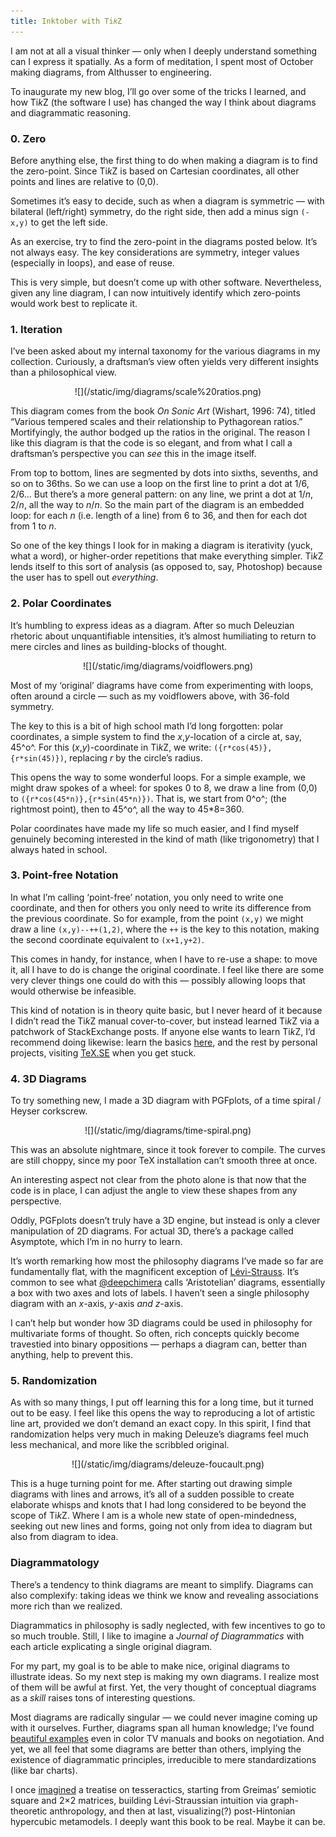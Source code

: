 ```yaml
---
title: Inktober with Ti𝑘Z
---
```


I am not at all a visual thinker — only when I deeply understand something can I express it spatially.
As a form of meditation, I spent most of October making diagrams, from Althusser to engineering.

To inaugurate my new blog, I’ll go over some of the tricks I learned, and how Ti*k*Z (the software I use)
has changed the way I think about diagrams and diagrammatic reasoning.

### 0. Zero

Before anything else, the first thing to do when making a diagram is to find the zero-point.
Since Ti*k*Z is based on Cartesian coordinates, all other points and lines are relative to (0,0).

Sometimes it’s easy to decide, such as when a diagram is symmetric — with bilateral (left/right) symmetry, 
do the right side, then add a minus sign `(-x,y)` to get the left side.

As an exercise, try to find the zero-point in the diagrams posted below.
It’s not always easy. The key considerations are symmetry, integer values (especially in loops), and ease of reuse.

This is very simple, but doesn’t come up with other software. 
Nevertheless, given any line diagram, I can now intuitively identify which zero-points would work best to replicate it.

### 1. Iteration

I’ve been asked about my internal taxonomy for the various diagrams in my collection.
Curiously, a draftsman’s view often yields very different insights than a philosophical view.

<center>![](/static/img/diagrams/scale%20ratios.png)</center>

This diagram comes from the book *On Sonic Art* (Wishart, 1996: 74), titled “Various tempered scales and their relationship to Pythagorean ratios.”
Mortifyingly, the author bodged up the ratios in the original.
The reason I like this diagram is that the code is so elegant, and from what I call a draftsman’s perspective you can *see* this in the image itself.

From top to bottom, lines are segmented by dots into sixths, sevenths, and so on to 36ths.
So we can use a loop on the first line to print a dot at 1/6, 2/6\...
But there’s a more general pattern: on any line, we print a dot at 1/*n*, 2/*n*, all the way to *n*/*n*.
So the main part of the diagram is an embedded loop: for each *n* (i.e\. length of a line) from 6 to 36, and then for each dot from 1 to *n*.

So one of the key things I look for in making a diagram is iterativity (yuck, what a word), or higher-order repetitions that make everything simpler.
Ti*k*Z lends itself to this sort of analysis (as opposed to, say, Photoshop) because the user has to spell out *everything*.

### 2. Polar Coordinates

It’s humbling to express ideas as a diagram.
After so much Deleuzian rhetoric about unquantifiable intensities, it’s almost humiliating to return to mere circles and lines as building-blocks of thought.

<center>![](/static/img/diagrams/voidflowers.png)</center>

Most of my ‘original’ diagrams have come from experimenting with loops, often around a circle — such as my voidflowers above, with 36-fold symmetry.

The key to this is a bit of high school math I’d long forgotten: polar coordinates, a simple system to find the *x*,*y*-location of a circle at,
say, 45^o^. For this (*x*,*y*)-coordinate in Ti*k*Z, we write: `({r*cos(45)},{r*sin(45)})`, replacing *r* by the circle’s radius.

This opens the way to some wonderful loops.
For a simple example, we might draw spokes of a wheel: for spokes 0 to 8, we draw a line from (0,0) to `({r*cos(45*n)},{r*sin(45*n)})`.
That is, we start from 0^o^; (the rightmost point), then to 45^o^, all the way to 45\*8=360.

Polar coordinates have made my life so much easier, and I find myself genuinely becoming
interested in the kind of math (like trigonometry) that I always hated in school.

### 3. Point-free Notation

In what I’m calling ‘point-free’ notation, you only need to write one coordinate, and then for others you only need to write its difference from the previous coordinate.
So for example, from the point `(x,y)` we might draw a line `(x,y)--++(1,2)`, where the `++` is the key to this notation, making the second coordinate equivalent to `(x+1,y+2)`.

This comes in handy, for instance, when I have to re-use a shape: to move it, all I have to do is change the original coordinate.
I feel like there are some very clever things one could do with this — possibly allowing loops that would otherwise be infeasible.

This kind of notation is in theory quite basic, but I never heard of it because I didn’t read the Ti*k*Z manual cover-to-cover, but instead learned Ti*k*Z via a patchwork of StackExchange posts.
If anyone else wants to learn Ti*k*Z, I’d recommend doing likewise: learn the basics [here](https://en.wikibooks.org/wiki/LaTeX/PGF/TikZ), and the rest by personal projects, visiting [TeX.SE](http://tex.stackexchange.com) when you get stuck.

### 4. 3D Diagrams

To try something new, I made a 3D diagram with PGFplots, of a time spiral / Heyser corkscrew.

<center>![](/static/img/diagrams/time-spiral.png)</center>

This was an absolute nightmare, since it took forever to compile.
The curves are still choppy, since my poor TeX installation can’t smooth three at once.

An interesting aspect not clear from the photo alone is that now that the code is in place, I can adjust the angle to view these shapes from any perspective.

Oddly, PGFplots doesn’t truly have a 3D engine, but instead is only a clever manipulation of 2D diagrams.
For actual 3D, there’s a package called Asymptote, which I’m in no hurry to learn.

It’s worth remarking how most the philosophy diagrams I’ve made so far are fundamentally flat, with the magnificent exception of [Lévi-Strauss](https://github.com/gjoncas/Diagrammatic/raw/master/pics/levi-strauss.png).
It’s common to see what [\@deepchimera](https://twitter.com/deepchimera/status/1185318659545337858) calls ‘Aristotelian’ diagrams, essentially a box with two axes and lots of labels.
I haven’t seen a single philosophy diagram with an *x*-axis, *y*-axis *and* *z*-axis.

I can’t help but wonder how 3D diagrams could be used in philosophy for multivariate forms of thought.
So often, rich concepts quickly become travestied into binary oppositions — perhaps a diagram can, better than anything, help to prevent this.

### 5. Randomization

As with so many things, I put off learning this for a long time, but it turned out to be easy.
I feel like this opens the way to reproducing a lot of artistic line art, provided we don’t demand an exact copy.
In this spirit, I find that randomization helps very much in making Deleuze’s diagrams feel much less mechanical, and more like the scribbled original.

<center>![](/static/img/diagrams/deleuze-foucault.png)</center>

This is a huge turning point for me.
After starting out drawing simple diagrams with lines and arrows, it’s all of a sudden possible to create elaborate whisps and knots that I had long considered to be beyond the scope of Ti*k*Z.
Where I am is a whole new state of open-mindedness, seeking out new lines and forms, going not only from idea to diagram but also from diagram to idea.

### Diagrammatology

There’s a tendency to think diagrams are meant to simplify.
Diagrams can also complexify: taking ideas we think we know and revealing associations more rich than we realized.

Diagrammatics in philosophy is sadly neglected, with few incentives to go to so much trouble.
Still, I like to imagine a *Journal of Diagrammatics* with each article explicating a single original diagram.

For my part, my goal is to be able to make nice, original diagrams to illustrate ideas.
So my next step is making my own diagrams. I realize most of them will be awful at first.
Yet, the very thought of conceptual diagrams as a *skill* raises tons of interesting questions.

Most diagrams are radically singular — we could never imagine coming up with it ourselves. 
Further, diagrams span all human knowledge; I’ve found [beautiful examples](https://github.com/gjoncas/Artsy-Diagrams) 
even in color TV manuals and books on negotiation. And yet, we all feel that some diagrams are better than others,
implying the existence of diagrammatic principles, irreducible to mere standardizations (like bar charts).

I once [imagined](https://twitter.com/gjncs/status/1168738579981524994) a treatise on tesseractics, 
starting from Greimas’ semiotic square and 2×2 matrices, building Lévi-Straussian intuition via graph-theoretic anthropology, 
and then at last, visualizing(?) post-Hintonian hypercubic metamodels. I deeply want this book to be real. Maybe it can be. 